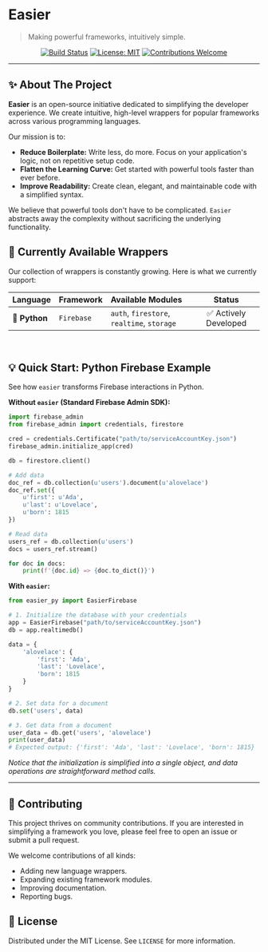 # Easier

> Making powerful frameworks, intuitively simple.

<div align="center">

[![Build Status](https://img.shields.io/badge/build-passing-brightgreen?style=for-the-badge)](https://github.com/easier)
[![License: MIT](https://img.shields.io/badge/License-MIT-yellow.svg?style=for-the-badge)](https://opensource.org/licenses/MIT)
[![Contributions Welcome](https://img.shields.io/badge/contributions-welcome-orange.svg?style=for-the-badge)](https://github.com/easier)

</div>

---

## ✨ About The Project

**Easier** is an open-source initiative dedicated to simplifying the developer experience. We create intuitive, high-level wrappers for popular frameworks across various programming languages.

Our mission is to:
*   **Reduce Boilerplate:** Write less, do more. Focus on your application's logic, not on repetitive setup code.
*   **Flatten the Learning Curve:** Get started with powerful tools faster than ever before.
*   **Improve Readability:** Create clean, elegant, and maintainable code with a simplified syntax.

We believe that powerful tools don't have to be complicated. `Easier` abstracts away the complexity without sacrificing the underlying functionality.

## 🚀 Currently Available Wrappers

Our collection of wrappers is constantly growing. Here is what we currently support:

| Language | Framework | Available Modules | Status |
| :--- | :--- | :--- | :---: |
| **🐍 Python** | `Firebase` | `auth`, `firestore`, `realtime`, `storage` | ✅ Actively Developed |

<br/>

## 💡 Quick Start: Python Firebase Example

See how `easier` transforms Firebase interactions in Python.

**Without `easier` (Standard Firebase Admin SDK):**
```python
import firebase_admin
from firebase_admin import credentials, firestore

cred = credentials.Certificate("path/to/serviceAccountKey.json")
firebase_admin.initialize_app(cred)

db = firestore.client()

# Add data
doc_ref = db.collection(u'users').document(u'alovelace')
doc_ref.set({
    u'first': u'Ada',
    u'last': u'Lovelace',
    u'born': 1815
})

# Read data
users_ref = db.collection(u'users')
docs = users_ref.stream()

for doc in docs:
    print(f'{doc.id} => {doc.to_dict()}')
```

**With `easier`:**
```python
from easier_py import EasierFirebase

# 1. Initialize the database with your credentials
app = EasierFirebase("path/to/serviceAccountKey.json")
db = app.realtimedb()

data = {
    'alovelace': {
        'first': 'Ada',
        'last': 'Lovelace',
        'born': 1815
    }
}

# 2. Set data for a document
db.set('users', data)

# 3. Get data from a document
user_data = db.get('users', 'alovelace')
print(user_data)
# Expected output: {'first': 'Ada', 'last': 'Lovelace', 'born': 1815}
```
*Notice that the initialization is simplified into a single object, and data operations are straightforward method calls.*

---

## 🤝 Contributing

This project thrives on community contributions. If you are interested in simplifying a framework you love, please feel free to open an issue or submit a pull request.

We welcome contributions of all kinds:
*   Adding new language wrappers.
*   Expanding existing framework modules.
*   Improving documentation.
*   Reporting bugs.

## 📝 License

Distributed under the MIT License. See `LICENSE` for more information.
